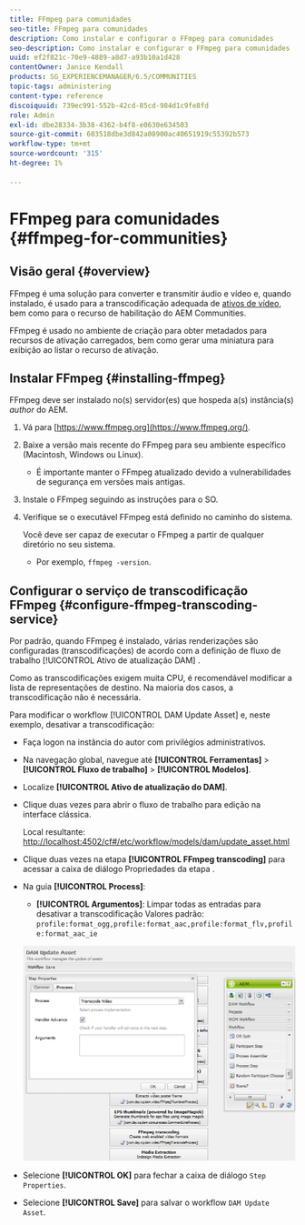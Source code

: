 ```yaml
---
title: FFmpeg para comunidades
seo-title: FFmpeg para comunidades
description: Como instalar e configurar o FFmpeg para comunidades
seo-description: Como instalar e configurar o FFmpeg para comunidades
uuid: ef2f821c-70e9-4889-a8d7-a93b10a1d428
contentOwner: Janice Kendall
products: SG_EXPERIENCEMANAGER/6.5/COMMUNITIES
topic-tags: administering
content-type: reference
discoiquuid: 739ec991-552b-42cd-85cd-984d1c9fe8fd
role: Admin
exl-id: dbe28334-3b38-4362-b4f8-e0630e634503
source-git-commit: 603518dbe3d842a08900ac40651919c55392b573
workflow-type: tm+mt
source-wordcount: '315'
ht-degree: 1%

---
```


# FFmpeg para comunidades {#ffmpeg-for-communities}

## Visão geral {#overview}

FFmpeg é uma solução para converter e transmitir áudio e vídeo e, quando instalado, é usado para a transcodificação adequada de [ativos de vídeo](../../help/sites-authoring/default-components-foundation.md#video), bem como para o recurso de habilitação do AEM Communities.

FFmpeg é usado no ambiente de criação para obter metadados para recursos de ativação carregados, bem como gerar uma miniatura para exibição ao listar o recurso de ativação.

## Instalar FFmpeg {#installing-ffmpeg}

FFmpeg deve ser instalado no(s) servidor(es) que hospeda a(s) instância(s) *author* do AEM.

1. Vá para [https://www.ffmpeg.org](https://www.ffmpeg.org/).
1. Baixe a versão mais recente do FFmpeg para seu ambiente específico (Macintosh, Windows ou Linux).

   * É importante manter o FFmpeg atualizado devido a vulnerabilidades de segurança em versões mais antigas.

1. Instale o FFmpeg seguindo as instruções para o SO.

1. Verifique se o executável FFmpeg está definido no caminho do sistema.

   Você deve ser capaz de executar o FFmpeg a partir de qualquer diretório no seu sistema.

   * Por exemplo, `ffmpeg -version`.

## Configurar o serviço de transcodificação FFmpeg {#configure-ffmpeg-transcoding-service}

Por padrão, quando FFmpeg é instalado, várias renderizações são configuradas (transcodificações) de acordo com a definição de fluxo de trabalho [!UICONTROL Ativo de atualização DAM] .

Como as transcodificações exigem muita CPU, é recomendável modificar a lista de representações de destino. Na maioria dos casos, a transcodificação não é necessária.

Para modificar o workflow [!UICONTROL DAM Update Asset] e, neste exemplo, desativar a transcodificação:

* Faça logon na instância do autor com privilégios administrativos.
* Na navegação global, navegue até **[!UICONTROL Ferramentas]** > **[!UICONTROL Fluxo de trabalho]** > **[!UICONTROL Modelos]**.
* Localize **[!UICONTROL Ativo de atualização do DAM]**.
* Clique duas vezes para abrir o fluxo de trabalho para edição na interface clássica.

   Local resultante: [http://localhost:4502/cf#/etc/workflow/models/dam/update_asset.html](http://localhost:4502/cf#/etc/workflow/models/dam/update_asset.html)

* Clique duas vezes na etapa **[!UICONTROL FFmpeg transcoding]** para acessar a caixa de diálogo Propriedades da etapa .
* Na guia **[!UICONTROL Process]**:

   * **[!UICONTROL Argumentos]**: Limpar todas as entradas para desativar a transcodificação Valores padrão:  `profile:format_ogg,profile:format_aac,profile:format_flv,profile:format_aac_ie`

   ![configure-ffmpeg](assets/configure-ffmpeg.png)

* Selecione **[!UICONTROL OK]** para fechar a caixa de diálogo `Step Properties`.

* Selecione **[!UICONTROL Save]** para salvar o workflow `DAM Update Asset`.
